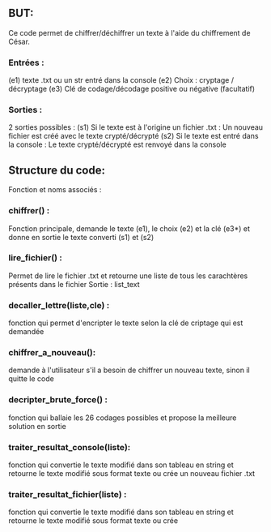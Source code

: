 ## BUT:
Ce code permet de chiffrer/déchiffrer un texte à l'aide du chiffrement de César. 

### Entrées :
(e1) texte .txt ou un str entré dans la console
(e2) Choix : cryptage / décryptage
(e3) Clé de codage/décodage positive ou négative (facultatif)

### Sorties :
2 sorties possibles :
(s1) Si le texte est à l'origine un fichier .txt :
   Un nouveau fichier est créé avec le texte crypté/décrypté
(s2) Si le texte est entré dans la console :
   Le texte crypté/décrypté est renvoyé dans la console

## Structure du code:

Fonction et noms associés :
### chiffrer() :
Fonction principale, demande le texte (e1), le choix (e2) et la clé (e3*) et donne en sortie le texte converti (s1) et (s2)

### lire_fichier() :
Permet de lire le fichier .txt et retourne une liste de tous les carachtères présents dans le fichier
Sortie : list_text

### decaller_lettre(liste,cle) :
fonction qui permet d'encripter le texte selon la clé de criptage qui est demandée

### chiffrer_a_nouveau(): 
demande à l'utilisateur s'il a besoin de chiffrer un nouveau texte, sinon il quitte le code

### decripter_brute_force() :
fonction qui ballaie les 26 codages possibles et propose la meilleure solution en sortie

### traiter_resultat_console(liste):
fonction qui convertie le texte modifié dans son tableau en string et retourne le texte modifié sous format texte ou crée un nouveau fichier .txt

### traiter_resultat_fichier(liste) :
fonction qui convertie le texte modifié dans son tableau en string et retourne le texte modifié sous format texte ou crée
